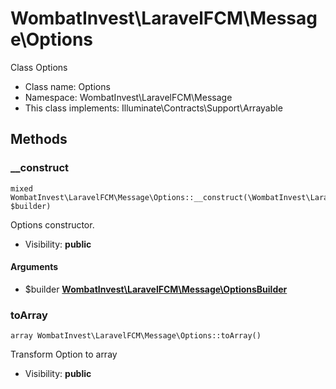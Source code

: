 WombatInvest\LaravelFCM\Message\Options
===============

Class Options




* Class name: Options
* Namespace: WombatInvest\LaravelFCM\Message
* This class implements: Illuminate\Contracts\Support\Arrayable






Methods
-------


### __construct

    mixed WombatInvest\LaravelFCM\Message\Options::__construct(\WombatInvest\LaravelFCM\Message\OptionsBuilder $builder)

Options constructor.



* Visibility: **public**


#### Arguments
* $builder **[WombatInvest\LaravelFCM\Message\OptionsBuilder](WombatInvest\LaravelFCM-Message-OptionsBuilder.md)**



### toArray

    array WombatInvest\LaravelFCM\Message\Options::toArray()

Transform Option to array



* Visibility: **public**



